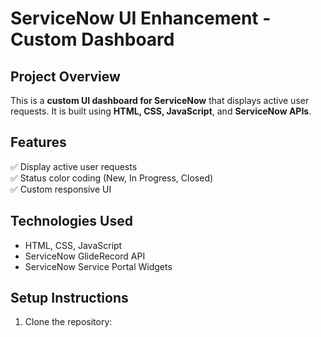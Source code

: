 # ServiceNow UI Enhancement - Custom Dashboard

## Project Overview
This is a **custom UI dashboard for ServiceNow** that displays active user requests. It is built using **HTML, CSS, JavaScript**, and **ServiceNow APIs**.

## Features
✅ Display active user requests  
✅ Status color coding (New, In Progress, Closed)  
✅ Custom responsive UI  

## Technologies Used
- HTML, CSS, JavaScript
- ServiceNow GlideRecord API
- ServiceNow Service Portal Widgets

## Setup Instructions
1. Clone the repository:  
